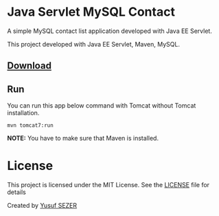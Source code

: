 # Java Servlet MySQL Contact
A simple MySQL contact list application developed with Java EE Servlet.

This project developed with Java EE Servlet, Maven, MySQL.

## [Download](https://github.com/yusufsefasezer/java-servlet-contact/archive/master.zip)

## Run

You can run this app below command with Tomcat without Tomcat installation.

``
mvn tomcat7:run
``

**NOTE:** You have to make sure that Maven is installed.

# License
This project is licensed under the MIT License. See the [LICENSE](LICENSE) file for details

Created by [Yusuf SEZER](http://www.yusufsezer.com)
